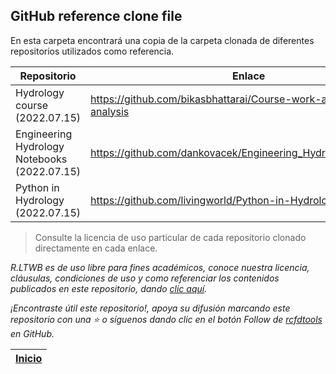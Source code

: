 ## GitHub reference clone file

En esta carpeta encontrará una copia de la carpeta clonada de diferentes repositorios utilizados como referencia.  

| Repositorio                                  | Enlace                                                          | Archivo                                  |
|----------------------------------------------|-----------------------------------------------------------------|------------------------------------------|
| Hydrology course (2022.07.15)                | https://github.com/bikasbhattarai/Course-work-and-data-analysis | Course-work-and-data-analysis-master.zip |
| Engineering Hydrology Notebooks (2022.07.15) | https://github.com/dankovacek/Engineering_Hydrology_Notebooks   | Engineering_Hydrology_Notebooks-main.zip |
| Python in Hydrology (2022.07.15)             | https://github.com/livingworld/Python-in-Hydrology              | Python-in-Hydrology-master.zip           |

> Consulte la licencia de uso particular de cada repositorio clonado directamente en cada enlace.

_R.LTWB es de uso libre para fines académicos, conoce nuestra licencia, cláusulas, condiciones de uso y como referenciar los contenidos publicados en este repositorio, dando [clic aquí](https://github.com/rcfdtools/R.LTWB/wiki/License)._

_¡Encontraste útil este repositorio!, apoya su difusión marcando este repositorio con una ⭐ o síguenos dando clic en el botón Follow de [rcfdtools](https://github.com/rcfdtools) en GitHub._

| [Inicio](https://github.com/rcfdtools/R.LTWB/wiki) |
|----------------------------------------------------|